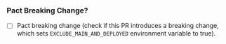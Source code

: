 ### Pact Breaking Change?

- [ ] Pact breaking change (check if this PR introduces a breaking change, which sets `EXCLUDE_MAIN_AND_DEPLOYED` environment variable to true).
